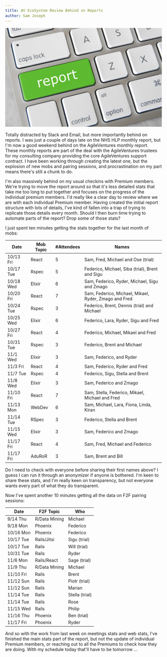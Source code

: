 ```yaml
---
title: AV EcoSystem Review Behind on Reports
author: Sam Joseph
---
```


![report](../images/report.jpg)

Totally distracted by Slack and Email, but more importantly behind on reports.  I was just a couple of days late on the NHS HLP monthly report, but I'm now a good weekend behind on the AgileVentures monthly report.  These monthly reports are part of the deal with the AgileVentures trustees for my consulting company providing the core AgileVentures support contract.   I have been working through creating the latest one, but the explosion of new mobs and pairing sessions, and procrastination on my part means there's still a chunk to do.  

I'm also massively behind on my usual checkins with Premium members.  We're trying to move the report around so that it's less detailed stats that take me too long to put together and focuses on the progress of the individual premium members.  I'd really like a clear day to review where we are with each individual Premium member.  Having created the initial report structure with lots of details, I've kind of fallen into a trap of trying to replicate those details every month.  Should I then burn time trying to automate parts of the report?   Drop some of those stats?

I just spent ten minutes getting the stats together for the last month of mobs:

| Date      | Mob Topic | #Attendees | Names                                                 |
|-----------|-----------|------------|-------------------------------------------------------|
| 10/13 Fri | React     | 5          | Sam, Fred, Michael and Ose (trial)                    |
| 10/17 Tue | Rspec     | 5          | Federico, Michael, Siba (trial), Brent and Sigu       |
| 10/18 Wed | Elixir    | 6          | Sam, Federico, Ryder, Michael, Sigu and Zmago         |
| 10/20 Fri | React     | 7          | Sam, Federico, Michael, Mikael, Ryder, Zmago and Fred |
| 10/24 Tue | Rspec     | 3          | Federico, Brent, Dennis (trial) and Michael           |
| 10/25 Wed | Elixir    | 6          | Federico, Lara, Ryder, Sigu and Fred                  |
| 10/27 Fri | React     | 4          | Federico, Michael, Mikael and Fred                    |
| 10/31 Tue | Rspec     | 3          | Federico, Brent and Michael                           |
| 11/1  Wed | Elixir    | 3          | Sam, Federico, and Ryder                              |
| 11/3  Fri | React     | 4          | Sam, Federico, Ryder and Fred                         |
| 11/7 Tue  | Rspec     | 4          | Federico, Sigu, Stella and Brent                      |
| 11/8 Wed  | Elixir    | 3          | Sam, Federico and Zmago                               |
| 11/10 Fri | React     | 7          | Sam, Stella, Federico, Mikael, Michael and Fred       |
| 11/13 Mon | WebDev    | 6          | Sam, Michael, Lara, Fiona, Linda, Kiran               |
| 11/14 Tue | RSpec     | 3          | Federico, Stella and Brent                            |
| 11/15 Wed | Elixir    | 3          | Sam, Federico and Zmago                               |
| 11/17 Fri | React     | 4          | Sam, Fred, Michael and Federico                       |
| 11/17 Fri | AduRoR    | 3          | Sam, Brent and Bill                                   |

Do I need to check with everyone before sharing their first names above? I guess I can run it through an anonymizer if anyone is bothered.  I'm keen to share these stats, and I'm really keen on transparency, but not everyone wants every part of what they do transparent.  

Now I've spent another 10 minutes getting all the data on F2F pairing sessions:

| Date      | F2F Topic     | Who            |
|-----------|---------------|----------------|
| 9/14 Thu  | R/Data Mining | Michael        |
| 9/18 Mon  | Phoenix       | Federico       |
| 10/16 Mon | Phoenix       | Federico       |
| 10/17 Tue | Rails/Jitsi   | Sigu (trial)   |
| 10/17 Tue | Rails         | Will (trial)   |
| 10/31 Tue | Rails         | Ryder          |
| 11/6 Mon  | Rails/React   | Sage (trial)   |
| 11/9 Thu  | R/Data Mining | Michael        |
| 11/10 Fri | Rails         | Brent          |
| 11/12 Sun | Rails         | Piotr (trial)  |
| 11/12 Sun | Rails         | Marian         |
| 11/14 Tue | Rails         | Stella (trial) |
| 11/14 Tue | Rails         | Rose           |
| 11/15 Wed | Rails         | Philip         |
| 11/16 Thu | Phoenix       | Ben (trial)    |
| 11/17 Fri | Phoenix       | Ryder          |

And so with the work from last week on meetings stats and web stats, I've finished the main stats part of the report, but not the update of individual Premium members, or reaching out to all the Premiums to check how they are doing.  With my schedule today that'll have to be tomorrow ...
